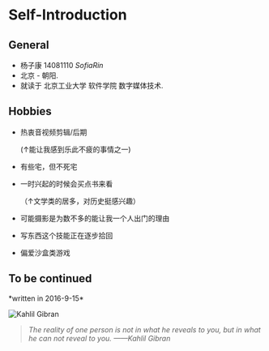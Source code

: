 # Self-Introduction
General
----------
*  杨子康  14081110  _SofiaRin_
*  北京  -  朝阳.
*  就读于  北京工业大学 软件学院 数字媒体技术.

   
Hobbies
----------
*  热衷音视频剪辑/后期
    
   (↑能让我感到乐此不疲的事情之一)
*  有些宅，但不死宅
*  一时兴起的时候会买点书来看
   
   （↑文学类的居多，对历史挺感兴趣）
*   可能摄影是为数不多的能让我一个人出门的理由
*   写东西这个技能正在逐步拾回
*   偏爱沙盒类游戏

To be continued
----------------
   
\*written in 2016-9-15\*


![Kahlil Gibran](http://imgsrc.baidu.com/baike/pic/item/86d6277f9e2f0708116cc0a0e924b899a901f221.jpg)

> _The reality of one person is not in what he reveals to you, but in what he can not reveal to you._
> _——Kahlil Gibran_










